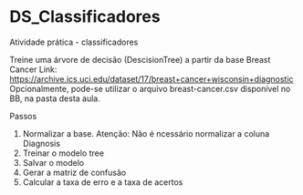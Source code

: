# DS_Classificadores
Atividade prática - classificadores

Treine uma árvore de decisão (DescisionTree) a partir da base Breast Cancer
Link: https://archive.ics.uci.edu/dataset/17/breast+cancer+wisconsin+diagnostic
Opcionalmente, pode-se utilizar o arquivo breast-cancer.csv disponível no BB, na pasta desta aula.

Passos
1. Normalizar a base. Atenção: Não é ncessário normalizar a coluna Diagnosis
2. Treinar o modelo tree
3. Salvar o modelo
4. Gerar a matriz de confusão
5. Calcular a taxa de erro e a taxa de acertos
